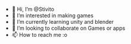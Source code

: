 - 👋 Hi, I’m @Stivito
- 👀 I’m interested in making games
- 🌱 I’m currently learning unity and blender
- 💞️ I’m looking to collaborate on Games or apps
- 📫 How to reach me :o

<!---
Stivito/Stivito is a ✨ special ✨ repository because its `README.md` (this file) appears on your GitHub profile.
You can click the Preview link to take a look at your changes.
--->
